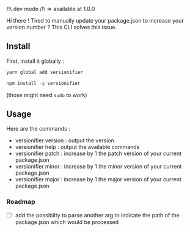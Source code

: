 /!\ dev mode /!\ => available at 1.0.0

Hi there !
Tired to manually update your package.json to increase your version number ?
This CLI solves this issue.

## Install

First, install it globally :

```bash
yarn global add versionifier
```

```bash
npm install -g versionifier
```

(those might need `sudo` to work)

## Usage

Here are the commands :

* versionifier version : output the version
* versionifier help : output the available commands
* versionifier patch : increase by 1 the patch version of your current package.json
* versionifier minor : increase by 1 the minor version of your current package.json
* versionifier major : increase by 1 the major version of your current package.json

### Roadmap

* [ ] add the possibilty to parse another arg to indicate the path of the package.json which would be processed

